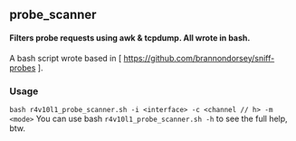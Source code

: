 ## probe_scanner  
#### Filters probe requests using awk &amp; tcpdump. All wrote in bash.  
  
A bash script wrote based in [ https://github.com/brannondorsey/sniff-probes ].

### Usage  
```bash r4v10l1_probe_scanner.sh -i <interface> -c <channel // h> -m <mode>```
You can use bash ```r4v10l1_probe_scanner.sh -h``` to see the full help, btw.
